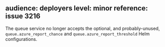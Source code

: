 audience: deployers
level: minor
reference: issue 3216
---
The queue service no longer accepts the optional, and probably-unused, `queue.azure_report_chance` and `queue.azure_report_threshold` Helm configurations.
